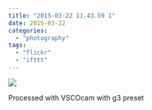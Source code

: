 ```yaml
---
title: "2015-03-22 11.43.59 1"
date: 2015-03-22
categories: 
  - "photography"
tags: 
  - "flickr"
  - "ifttt"
---
```


![](https://farm8.staticflickr.com/7647/16711502398_7646e1d58e_b.jpg)  

Processed with VSCOcam with g3 preset
